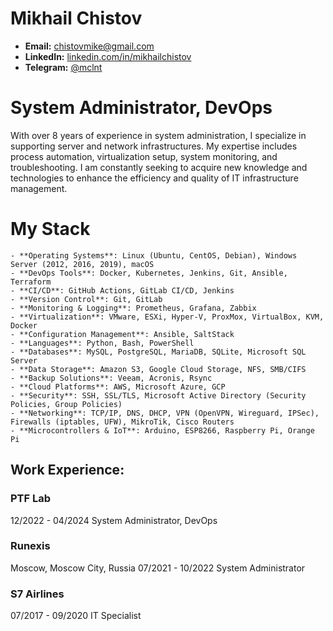 # **Mikhail Chistov**

- **Email:** chistovmike@gmail.com
- **LinkedIn:** [linkedin.com/in/mikhailchistov](https://www.linkedin.com/in/mikhail-chistov-bb0669218/)
- **Telegram:** [@mclnt](https://t.me/mikcln)

# **System Administrator, DevOps**

With over 8 years of experience in system administration, I specialize in supporting server and network infrastructures. My expertise includes process automation, virtualization setup, system monitoring, and troubleshooting. I am constantly seeking to acquire new knowledge and technologies to enhance the efficiency and quality of IT infrastructure management.

# My Stack

```
- **Operating Systems**: Linux (Ubuntu, CentOS, Debian), Windows Server (2012, 2016, 2019), macOS
- **DevOps Tools**: Docker, Kubernetes, Jenkins, Git, Ansible, Terraform
- **CI/CD**: GitHub Actions, GitLab CI/CD, Jenkins
- **Version Control**: Git, GitLab
- **Monitoring & Logging**: Prometheus, Grafana, Zabbix
- **Virtualization**: VMware, ESXi, Hyper-V, ProxMox, VirtualBox, KVM, Docker
- **Configuration Management**: Ansible, SaltStack
- **Languages**: Python, Bash, PowerShell
- **Databases**: MySQL, PostgreSQL, MariaDB, SQLite, Microsoft SQL Server
- **Data Storage**: Amazon S3, Google Cloud Storage, NFS, SMB/CIFS
- **Backup Solutions**: Veeam, Acronis, Rsync
- **Cloud Platforms**: AWS, Microsoft Azure, GCP
- **Security**: SSH, SSL/TLS, Microsoft Active Directory (Security Policies, Group Policies)
- **Networking**: TCP/IP, DNS, DHCP, VPN (OpenVPN, Wireguard, IPSec), Firewalls (iptables, UFW), MikroTik, Cisco Routers
- **Microcontrollers & IoT**: Arduino, ESP8266, Raspberry Pi, Orange Pi
```
## **Work Experience:**

### PTF Lab

12/2022 - 04/2024
System Administrator, DevOps

### Runexis

Moscow, Moscow City, Russia
07/2021 - 10/2022
System Administrator

### S7 Airlines

07/2017 - 09/2020
IT Specialist
